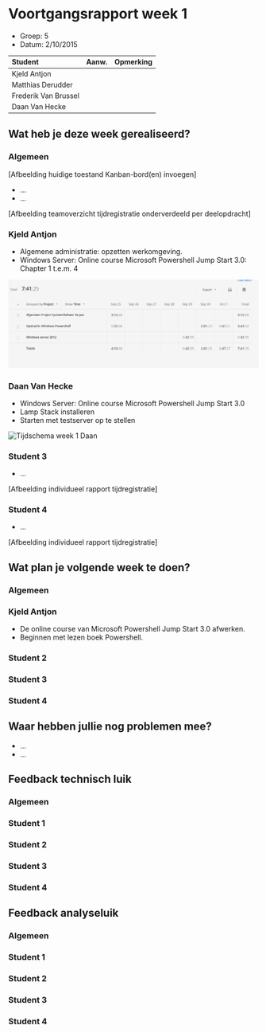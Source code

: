 # Voortgangsrapport week 1

* Groep: 5
* Datum: 2/10/2015

| Student  | Aanw. | Opmerking |
| :---     | :---  | :---      |
| Kjeld Antjon |       |           |
| Matthias Derudder |       |           |
| Frederik Van Brussel |       |           |
| Daan Van Hecke |       |           |

## Wat heb je deze week gerealiseerd?

### Algemeen

[Afbeelding huidige toestand Kanban-bord(en) invoegen]

* ...
* ...

[Afbeelding teamoverzicht tijdregistratie onderverdeeld per deelopdracht]

### Kjeld Antjon

* Algemene administratie: opzetten werkomgeving.
* Windows Server: Online course Microsoft Powershell Jump Start 3.0: Chapter 1 t.e.m. 4

![Tijdschema week 1 Kjeld](./Screenshots/KjeldWeek1.png)



### Daan Van Hecke

* Windows Server: Online course Microsoft Powershell Jump Start 3.0
* Lamp Stack installeren
* Starten met testserver op te stellen

![Tijdschema week 1 Daan]()

### Student 3

* ...

[Afbeelding individueel rapport tijdregistratie]

### Student 4

* ...

[Afbeelding individueel rapport tijdregistratie]

## Wat plan je volgende week te doen?

### Algemeen
### Kjeld Antjon

* De online course van Microsoft Powershell Jump Start 3.0 afwerken.
* Beginnen met lezen boek Powershell.

### Student 2
### Student 3
### Student 4

## Waar hebben jullie nog problemen mee?

* ...
* ...

## Feedback technisch luik

### Algemeen

### Student 1
### Student 2
### Student 3
### Student 4

## Feedback analyseluik

### Algemeen

### Student 1
### Student 2
### Student 3
### Student 4

